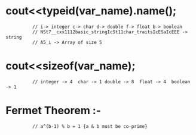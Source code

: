 # cout<<typeid(var_name).name();    
 ```         
           // i-> integer c-> char d-> double f-> float b-> boolean 
           // NSt7__cxx1112basic_stringIcSt11char_traitsIcESaIcEEE -> string
           // A5_i -> Array of size 5
  ```
# cout<<sizeof(var_name);    
 ```         
           // integer -> 4  char -> 1 double -> 8  float -> 4  boolean -> 1 
 ```
# Fermet Theorem :-  
 ```         
           // a^(b-1) % b = 1 {a & b must be co-prime} 
 ```
